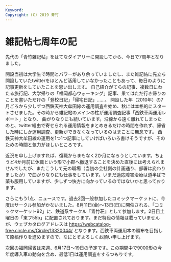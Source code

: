 ```yaml
---
Keyword: 
Copyright: (C) 2019 青竹
---
```


# 雑記帖七周年の記

先代の「青竹雑記帖」をはてなダイアリーに開設してから、今日で7周年となりました。

開設当初は大学生で時間とパワーがあり余っていましたし、また雑記帖に先立ち開設していたtwitterをほとんど活用していなかったこともあって、毎日のように記事更新をしていたことを思い出します。
自己紹介がてらの記事、複数日にわたる旅行記、大学帰りの「福岡都心ウォーキング」記事、果てはただ行き帰りのことを書いただけの「登校日記」「帰宅日記」……。
開設した年（2010年）の7月ごろから少しずつ西鉄天神大牟田線の運用調査を始め、秋には本格的にスタートさせました。その時から雑記帖のメインの柱が運用調査記事「西鉄車両運用レポート」となり、
曲がりなりにも続いています。沿線から遠く離れてしまったのと、twitter経由で寄せられる運用情報をまとめきるだけの時間を作れず、帰省した時にしか運用調査、更新ができなくなっているのはまことに無念です。
西鉄天神大牟田線の運用を1つ1つ記事にしていけばいろいろ書けそうですが、そのための時間と気力がほしいところです。

近況を申し上げますれば、復職からまもなく2か月になろうとしています。ちょうど4か月前に休職という形で小郡へ撤退することを決めた直後には考えられませんでしたが、またこうして元の職場（当初の会社側の計画通り、部署は変わりましたが）で曲がりなりにも仕事をしています。いまだ適応障害治療は道半ばで薬も服用していますが、少しずつ快方に向かっているのではないかと思っております。

さらにもう1点、ニュースです。過去2回一般参加したコミックマーケットに、今度はサークル参加がかないました。8月11日(金)～13日(日)に開催される、「コミックマーケット92」に、鉄道系サークル『青竹荘』として参加します。2日目土曜日の「東フ55b」に配置されております。まだ特段の情報は載っていませんが、ウェブカタログアドレスは https://webcatalog-free.circle.ms/Circle/13320044/ となります。西鉄車両運用本の頒布を目指して原稿作りを進めますので、なにとぞよろしくお願い申し上げます。

次回の福岡帰省は来週、6月17日～19日の予定です。この期間中で9000形の今年度導入車の動向を含め、最低1日は運用調査をするつもりです。

